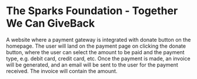 # The Sparks Foundation - Together We Can GiveBack
A website where a payment gateway is integrated with donate button on the homepage. The user will land on the payment page on clicking the donate button, where the user can select the amount to be paid and the payment type, e.g. debit card, credit card, etc. Once the payment is made, an invoice will be generated, and an email will be sent to the user for the payment received. The invoice will contain the amount.
